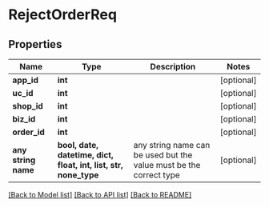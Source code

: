 # RejectOrderReq


## Properties
Name | Type | Description | Notes
------------ | ------------- | ------------- | -------------
**app_id** | **int** |  | [optional] 
**uc_id** | **int** |  | [optional] 
**shop_id** | **int** |  | [optional] 
**biz_id** | **int** |  | [optional] 
**order_id** | **int** |  | [optional] 
**any string name** | **bool, date, datetime, dict, float, int, list, str, none_type** | any string name can be used but the value must be the correct type | [optional]

[[Back to Model list]](../README.md#documentation-for-models) [[Back to API list]](../README.md#documentation-for-api-endpoints) [[Back to README]](../README.md)


